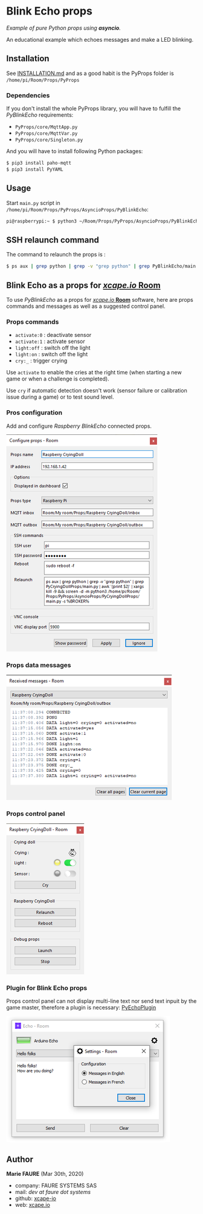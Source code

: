 ﻿# Blink Echo props
*Example of pure Python props using **asyncio**.*

An educational example which echoes messages and make a LED blinking.


## Installation
See [INSTALLATION.md](.../INSTALLATION.md) and as a good habit is the PyProps folder is `/home/pi/Room/Props/PyProps`

### Dependencies
If you don't install the whole PyProps library, you will have to fulfill the  *PyBlinkEcho* requirements:
* `PyProps/core/MqttApp.py`
* `PyProps/core/MqttVar.py`
* `PyProps/core/Singleton.py`

And you will have to install following Python packages:
```bash
$ pip3 install paho-mqtt
$ pip3 install PyYAML
```

## Usage
Start `main.py` script in `/home/pi/Room/Props/PyProps/AsyncioProps/PyBlinkEcho`:

```bash
pi@raspberrypi:~ $ python3 ~/Room/Props/PyProps/AsyncioProps/PyBlinkEcho/main.py -s 192.168.1.42 -d


```


## SSH relaunch command
The command to relaunch the props is :

```bash
$ ps aux | grep python | grep -v "grep python" | grep PyBlinkEcho/main.py | awk '{print $2}' | xargs kill -9 && screen -d -m python3 /home/pi/Room/Props/PyProps/AsyncioProps/PyBlinkEcho/main.py -s %BROKER%
```


## Blink Echo as a props for <a href="https://xcape.io/" target="_blank">*xcape.io* **Room**</a>
To use *PyBlinkEcho* as a props for <a href="https://xcape.io/" target="_blank">*xcape.io* **Room**</a> software, here are props commands and messages as well as a suggested control panel.

### Props commands
* `activate:0` : deactivate sensor
* `activate:1` : activate sensor
* `light:off` : switch off the light
* `light:on` : switch off the light
* `cry:_` : trigger crying

Use `activate` to enable the cries at the right time (when starting a new game or when a challenge is completed).

Use `cry` if automatic detection doesn't work (sensor failure or calibration issue during a game) or to test sound level.

### Pros configuration
Add and configure *Raspberry BlinkEcho* connected props.

![Props configuration](props/props-configuration.png)


### Props data messages

![Outbox messages](props/outbox-messages.png)

### Props control panel

![Room control panel](props/room-control-panel.png)


### Plugin for Blink Echo props
Props control panel can not display multi-line text nor send text inpuit by the game master, therefore a plugin is necessary: [PyEchoPlugin](https://github.com/xcape-io/PyEchoPlugin)

![PyEchoPlugin](props/plugin.png)


## Author

**Marie FAURE** (Mar 30th, 2020)
* company: FAURE SYSTEMS SAS
* mail: *dev at faure dot systems*
* github: <a href="https://github.com/xcape-io?tab=repositories" target="_blank">xcape-io</a>
* web: <a href="https://xcape.io/" target="_blank">xcape.io</a>